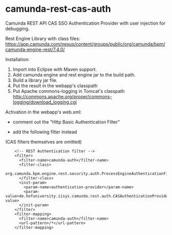 # camunda-rest-cas-auth
Camunda REST API CAS SSO Authentication Provider with user injection for debugging.

Rest Engine Library with class files: https://app.camunda.com/nexus/content/groups/public/org/camunda/bpm/camunda-engine-rest/7.4.0/

Installation:

1. Import into Eclipse with Maven support.
2. Add camunda engine and rest engine jar to the build path.
3. Build a library jar file.
4. Put the result in the webapp's classpath
5. Put Apache commons-logging in Tomcat's classpath http://commons.apache.org/proper/commons-logging/download_logging.cgi

Activation in the webapp's web.xml:
* comment out the "Http Basic Authentication Filter"

* add the following filter instead

(CAS filters themselves are omitted)
```
    <!-- REST Authentication filter -->
    <filter>
      <filter-name>camunda-auth</filter-name>
      <filter-class>
        org.camunda.bpm.engine.rest.security.auth.ProcessEngineAuthenticationFilter
      </filter-class>
      <init-param>
        <param-name>authentication-provider</param-name>
        <param-value>de.hofuniversity.iisys.camunda.rest.auth.CASAuthenticationProvider</param-value>
      </init-param>
    </filter>
    <filter-mapping>
      <filter-name>camunda-auth</filter-name>
      <url-pattern>/*</url-pattern>
    </filter-mapping>
```

